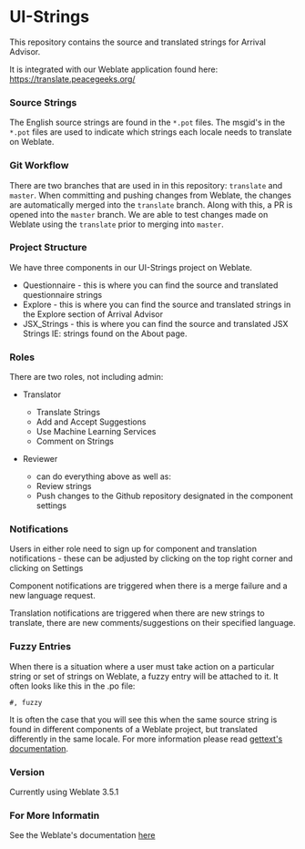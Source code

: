 # UI-Strings

This repository contains the source and translated strings for Arrival Advisor. 

It is integrated with our Weblate application found here: https://translate.peacegeeks.org/ 

### Source Strings 

The English source strings are found in the `*.pot` files. The msgid's in the `*.pot` files are used to indicate which strings each locale needs to translate on Weblate. 

### Git Workflow

There are two branches that are used in in this repository: `translate` and `master`. When committing and pushing changes from Weblate, the changes are automatically merged into the `translate` branch. 
Along with this, a PR is opened into the `master` branch. We are able to test changes made on Weblate using the `translate` prior to merging into `master`.

### Project Structure

We have three components in our UI-Strings project on Weblate. 

* Questionnaire - this is where you can find the source and translated questionnaire strings 
* Explore - this is where you can find the source and translated strings in the Explore section of Arrival Advisor 
* JSX_Strings - this is where you can find the source and translated JSX Strings IE: strings found on the About page. 

### Roles

There are two roles, not including admin: 

* Translator
    * Translate Strings
    * Add and Accept Suggestions
    * Use Machine Learning Services 
    * Comment on Strings
* Reviewer

    * can do everything above as well as:
    * Review strings
    * Push changes to the Github repository designated in the component settings

### Notifications

Users in either role need to sign up for component and translation notifications - these can be adjusted by clicking on the top right corner and clicking on Settings 

Component notifications are triggered when there is a merge failure and a new language request.

Translation notifications are triggered when there are new strings to translate, there are new comments/suggestions on their specified language.  

### Fuzzy Entries

When there is a situation where a user must take action on a particular string or set of strings on Weblate, a fuzzy entry will be attached to it. 
It often looks like this in the .po file:
```
#, fuzzy
```
It is often the case that you will see this when the same source string is found in different components of a Weblate project, but translated differently in the same locale. 
For more information please read [gettext's documentation](https://www.gnu.org/savannah-checkouts/gnu/gettext/manual/gettext.html#Fuzzy-Entries).

### Version

Currently using Weblate 3.5.1

### For More Informatin

See the Weblate's documentation [here](https://docs.weblate.org/en/weblate-3.5.1/)

